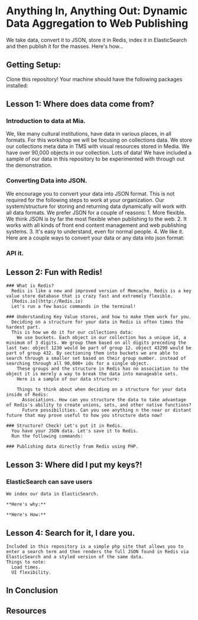 # Anything In, Anything Out: Dynamic Data Aggregation to Web Publishing

We take data, convert it to JSON, store it in Redis, index it in ElasticSearch and then publish it for the masses. Here's how...

## Getting Setup:
  Clone this repository! Your machine should have the following packages installed:


## Lesson 1: Where does data come from?
  ### Introduction to data at Mia.
  We, like many cultural institutions, have data in various places, in all formats. For this workshop we will be focusing on collections data. We store our collections meta data in TMS with visual resources stored in Media. We have over 90,000 objects in our collection. Lots of data!
  We have included a sample of our data in this repository to be experimented with through out the demonstration.

  ### Converting Data into JSON.
  We encourage you to convert your data into JSON format. This is not required for the following steps to work at your organization. Our system/structure for storing and returning data dynamically will work with all data formats.
  We prefer JSON for a couple of reasons:
    1. More flexible. We think JSON is by far the most flexible when publishing to the web.
    2. It works with all kinds of front end content management and web publishing systems.
    3. It's easy to understand, even for normal people.
    4. We like it.
  Here are a couple ways to convert your data or any data into json format:

  ### API it.


## Lesson 2: Fun with Redis!
    ### What is Redis?
      Redis is like a new and improved version of Memcache. Redis is a key value store database that is crazy fast and extremely flexible.
      [Redis.io](http://Redis.io)
      Let's run a few basic commands in the terminal!

    ### Understanding Key Value stores, and how to make them work for you.
      Deciding on a structure for your data in Redis is often times the hardest part.
      This is how we do it for our collections data:
        We use buckets. Each object in our collection has a unique id, a minimum of 3 digits. We group them based on all digits preceding the last two: object 1230 would be part of group 12. object 43290 would be part of group 432. By sectioning them into buckets we are able to search through a smaller set based on their group number. instead of searching through all 90,000+ ids for a single object.
        These groups and the structure in Redis has no association to the object it is merely a way to break the data into manageable sets.
        Here is a sample of our data structure:

        Things to think about when deciding on a structure for your data inside of Redis:
          Associations. How can you structure the data to take advantage of Redis's ability to create unions, sets, and other native functions?
          Future possibilities. Can you see anything n the near or distant future that may prove useful to how you structure data now?

    ### Structure? Check! Let's put it in Redis.
      You have your JSON data. Let's save it to Redis.
      Run the following commands:

    ### Publishing data directly from Redis using PHP.


## Lesson 3: Where did I put my keys?!
  ### ElasticSearch can save users
    We index our data in ElasticSearch.

    **Here's why:**

    **Here's How:**

## Lesson 4: Search for it, I dare you.
    Included in this repository is a simple php site that allows you to enter a search term and then renders the full JSON found in Redis via ElasticSearch and a styled version of the same data.
    Things to note:
      Load times.
      UI flexibility.
## In Conclusion

## Resources
